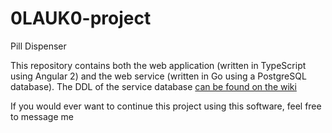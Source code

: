 # 0LAUK0-project
Pill Dispenser

This repository contains both the web application (written in TypeScript using Angular 2) and the web service (written in Go using a PostgreSQL database). The DDL of the service database [can be found on the wiki](https://github.com/DirkWillem/0LAUK0-project/wiki/DDL)

If you would ever want to continue this project using this software, feel free to message me
